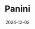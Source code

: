 ---
title: Panini
fulltitle: Panini

date: 2024-12-02

tags:
- 2024
characters:
- tzipora
categories:
- sketch
keywords:
- 2024

rgb: 230, 108, 98

url: /stories/panini/
image: /images/fullres/panini.jpg
caption: So glad that now that we've got all those boring machines out of the way, we can return to regular programming -- just Tzipora fucking around.
---